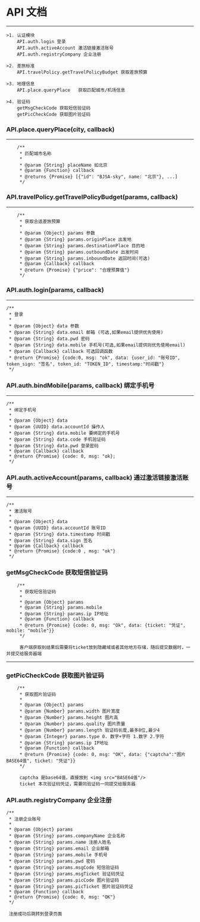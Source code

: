 # API 文档
---

    >1. 认证模块
        API.auth.login 登录
        API.auth.activeAccount 激活链接激活账号
        API.auth.registryCompany 企业注册
        
    >2. 差旅标准
        API.travelPolicy.getTravelPolicyBudget 获取差旅预算
        
    >3. 地理信息
        API.place.queryPlace   获取匹配城市/机场信息
        
    >4. 验证码
        getMsgCheckCode 获取短信验证码
        getPicCheckCode 获取图片验证码


### API.place.queryPlace(city, callback)
---

```
    /**
     * 匹配城市名称
     *
     * @param {String} placeName 如北京
     * @param {Function} callback
     * @returns {Promise} [{"id": "BJSA-sky", name: "北京"}, ...]
     */
```

### API.travelPolicy.getTravelPolicyBudget(params, callback)
---

```
    /**
     * 获取合适差旅预算
     *
     * @param {Object} params 参数
     * @param {String} params.originPlace 出发地
     * @param {String} params.destinationPlace 目的地
     * @param {String} params.outboundDate 出发时间
     * @param {String} params.inboundDate 返回时间(可选)
     * @param {Callback} callback
     * @return {Promise} {"price": "合理预算值"}
     */
```

### API.auth.login(params, callback)
---

```
/**
 * 登录
 *
 * @param {Object} data 参数
 * @param {String} data.email 邮箱 (可选,如果email提供优先使用)
 * @param {String} data.pwd 密码
 * @param {String} data.mobile 手机号(可选,如果email提供则优先使用email)
 * @param {Callback} callback 可选回调函数
 * @return {Promise} {code:0, msg: "ok", data: {user_id: "账号ID", token_sign: "签名", token_id: "TOKEN_ID", timestamp:"时间戳"}
 */
```

### API.auth.bindMobile(params, callback) 绑定手机号
---

```
/**
 * 绑定手机号
 *
 * @param {Object} data
 * @param {UUID} data.accountId 操作人
 * @param {String} data.mobile 要绑定的手机号
 * @param {String} data.code 手机验证码
 * @param {String} data.pwd 登录密码
 * @param {Callback} callback
 * @return {Promise} {code: 0, msg: "ok};
 */
```

### API.auth.activeAccount(params, callback) 通过激活链接激活账号
---

```
/**
 * 激活账号
 *
 * @param {Object} data
 * @param {UUID} data.accountId 账号ID
 * @param {String} data.timestamp 时间戳
 * @param {String} data.sign 签名
 * @param {Callback} callback
 * @return {Promise} {code:0 , msg: "ok"}
 */
```

### getMsgCheckCode 获取短信验证码
```
    /**
     * 获取短信验证码
     *
     * @param {Object} params
     * @param {String} params.mobile
     * @param {String} params.ip IP地址
     * @param {Function} callback
     * @return {Promise} {code: 0, msg: "Ok", data: {ticket: "凭证", mobile: "mobile"}}
     */
     
     客户端获取到结果后需要将ticket放到隐藏域或者其他地方存储，随后提交数据时，一并提交给服务器端
```
---

### getPicCheckCode 获取图片验证码
```
    /**
     * 获取图片验证码
     *
     * @param {Object} params
     * @param {Number} params.width 图片宽度
     * @param {Number} params.height 图片高
     * @param {Number} params.quality 图片质量
     * @param {Number} params.length 验证码长度,最多8位,最少4
     * @param {Integer} params.type 0. 数字+字符 1.数字 2.字符
     * @param {String} params.ip IP地址
     * @param {Function} callback
     * @return {Promise} {code: 0, msg: "OK", data: {"captcha":"图片BASE64值", ticket: "凭证"}}
     */
     
     captcha 是base64值，直接放到 <img src="BASE64值"/>
     ticket 本次验证码凭证，需要同验证码一同提交给服务器
```

### API.auth.registryCompany 企业注册
```
/**
 * 注册企业账号
 *
 * @param {Object} params
 * @param {String} params.companyName 企业名称
 * @param {String} params.name 注册人姓名
 * @param {String} params.email 企业邮箱
 * @param {String} params.mobile 手机号
 * @param {String} params.pwd 密码
 * @param {String} params.msgCode 短信验证码
 * @param {String} params.msgTicket 验证码凭证
 * @param {String} params.picCode 图片验证码
 * @param {String} params.picTicket 图片验证码凭证
 * @param {Function} callback
 * @return {Promise} {code: 0, msg: "OK"}
 */
 
 注册成功后跳转到登录页面
```